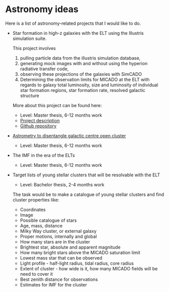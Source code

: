# Astronomy ideas

Here is a list of astronomy-related projects that I would like to do. 


* Star formation in high-z galaxies with the ELT using the Illustris simulation
  suite.
  
  This project involves 
  1. pulling particle data from the illustris simulation database, 
  2. generating mock images with and without using the hyperion radiative transfer code, 
  3. observing these projections of the galaxies with SimCADO
  4. Determining the observation limits for MICADO at the ELT with regards to
     galaxy total luminosity, size and luminosity of individual star formation 
     regions, star formation rate, resolved galactic structure 
  
  More about this project can be found here:
  * Level: Master thesis, 6-12 months work
  * [Project description](https://illustris-elt.readthedocs.io/en/latest/)
  * [Github repository](https://github.com/astronomyk/illustris_elt)
  

* [Astrometry to disentangle galactic centre open cluster](GC_astrometry.md)
  * Level: Master thesis, 6-12 months work

* The IMF in the era of the ELTs
  * Level: Master thesis, 6-12 months work

* Target lists of young stellar clusters that will be resolvable with the ELT
  * Level: Bachelor thesis, 2-4 months work
  
  The task would be to make a catalogue of young stellar clusters and find
  cluster properties like:
  * Coordinates
  * Image
  * Possible catalogue of stars
  * Age, mass, distance
  * Milky Way cluster, or external galaxy
  * Proper motions, internally and global
  * How many stars are in the cluster
  * Brightest star, absolute and apparent magnitude
  * How many bright stars above the MICADO saturation limit
  * Lowest mass star that can be observed
  * Light profile - half-light radius, tidal radius, core radius
  * Extent of cluster - how wide is it, how many MICADO fields will be need to cover it
  * Best zenith distance for observations
  * Estimates for IMF for the cluster
